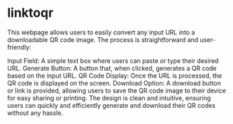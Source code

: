 # linktoqr
This webpage allows users to easily convert any input URL into a downloadable QR code image. The process is straightforward and user-friendly:

Input Field: A simple text box where users can paste or type their desired URL.
Generate Button: A button that, when clicked, generates a QR code based on the input URL.
QR Code Display: Once the URL is processed, the QR code is displayed on the screen.
Download Option: A download button or link is provided, allowing users to save the QR code image to their device for easy sharing or printing.
The design is clean and intuitive, ensuring users can quickly and efficiently generate and download their QR codes without any hassle.
